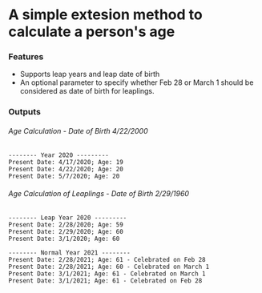 # A simple extesion method to calculate a person's age
### Features
* Supports leap years and leap date of birth
* An optional parameter to specify whether Feb 28 or March 1 should be considered as date of birth for leaplings.

### Outputs

###### Age Calculation - Date of Birth 4/22/2000
```
-------- Year 2020 ---------
Present Date: 4/17/2020; Age: 19
Present Date: 4/22/2020; Age: 20
Present Date: 5/7/2020; Age: 20
```

###### Age Calculation of Leaplings - Date of Birth 2/29/1960
```
-------- Leap Year 2020 ---------
Present Date: 2/28/2020; Age: 59
Present Date: 2/29/2020; Age: 60
Present Date: 3/1/2020; Age: 60

-------- Normal Year 2021 --------
Present Date: 2/28/2021; Age: 61 - Celebrated on Feb 28
Present Date: 2/28/2021; Age: 60 - Celebrated on March 1
Present Date: 3/1/2021; Age: 61 - Celebrated on March 1
Present Date: 3/1/2021; Age: 61 - Celebrated on Feb 28
```

